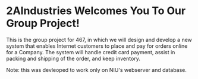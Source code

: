 # 2AIndustries Welcomes You To Our Group Project!

This is the group project for 467, in which we will design and develop a new system that enables Internet customers to place and pay for orders online for a Company. The system will handle credit card payment, assist in packing and shipping of the order, and keep inventory.

Note: this was devleoped to work only on NIU's webserver and database. 
